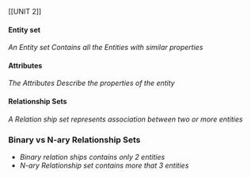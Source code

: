 [[UNIT 2]] 
#### Entity set
*An Entity set Contains all the Entities with similar properties*
#### Attributes 
*The Attributes Describe the properties of the entity*

#### Relationship Sets
 *A Relation ship set represents association between two or more entities*

### Binary vs N-ary Relationship Sets 

- *Binary relation ships contains only 2 entities*
- *N-ary Relationship set contains more that 3 entities*

